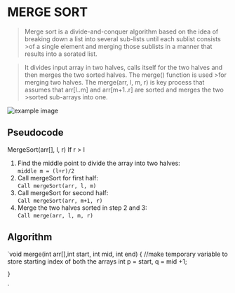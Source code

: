 # MERGE SORT 
>Merge sort is a divide-and-conquer algorithm based on the idea of breaking down a list into several sub-lists until each sublist consists  >of a single element and merging those sublists in a manner that results into a sorated list.

>It divides input array in two halves, calls itself for the two halves and then merges the two sorted halves. The merge() function is used >for merging two halves. The merge(arr, l, m, r) is key process that assumes that arr[l..m] and arr[m+1..r] are sorted and merges the two >sorted sub-arrays into one.
 
 ![example image](https://github.com/avikjain02/5-lang-polyglot/blob/master/Images/mergesort.jpg)

## Pseudocode
MergeSort(arr[], l,  r)
If r > l
1. Find the middle point to divide the array into two halves:<br>
`middle m = (l+r)/2`
2. Call mergeSort for first half:<br>
`Call mergeSort(arr, l, m)`
3. Call mergeSort for second half:<br>
`Call mergeSort(arr, m+1, r)`
4. Merge the two halves sorted in step 2 and 3:<br>
`Call merge(arr, l, m, r)`

## Algorithm
`void merge(int arr[],int start, int mid, int end)
    {
    //make temporary variable to store starting index of both the arrays
    int p = start, q = mid +1;
    
    }
`
